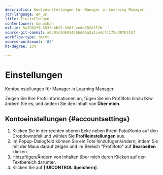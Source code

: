 ```yaml
---
description: Kontoeinstellungen für Manager in Learning Manager.
jcr-language: en_us
title: Einstellungen
contentowner: manochan
exl-id: 5af883f9-6833-4b25-830f-eede782d252b
source-git-commit: a0c01c0d691429bd66a3a2ce4cfc175ad0703157
workflow-type: tm+mt
source-wordcount: '85'
ht-degree: 23%

---
```


# Einstellungen

Kontoeinstellungen für Manager in Learning Manager.

Zeigen Sie Ihre Profilinformationen an, fügen Sie ein Profilfoto hinzu bzw. ändern Sie es, und ändern Sie den Inhalt von **Über mich**.

## Kontoeinstellungen {#accountsettings}

1. Klicken Sie in der rechten oberen Ecke neben Ihrem Foto/Konto auf den Dropdownpfeil und wählen Sie **Profileinstellungen** aus.
1. Im Popup-Dialogfeld können Sie ein Foto hinzufügen/ändern, indem Sie mit der Maus darauf zeigen und im Bereich &quot;Profilfoto&quot; auf **Bearbeiten** klicken.
1. Hinzufügen/Ändern von Inhalten über mich durch Klicken auf den Textbereich darunter.
1. Klicken Sie auf **[!UICONTROL Speichern]**.

